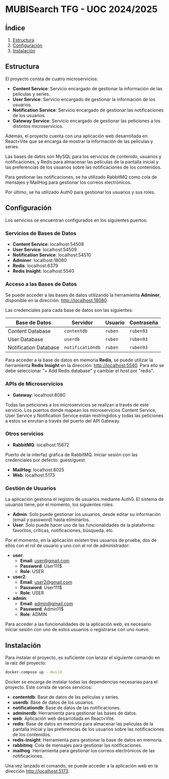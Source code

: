 # MUBISearch TFG - UOC 2024/2025

## Índice
1. [Estructura](#estructura)
2. [Configuración](#configuración)
3. [Instalación](#instalación)

## Estructura
El proyecto consta de cuatro microservicios:
- **Content Service**: Servicio encargado de gestionar la información de las películas y series.
- **User Service**: Servicio encargado de gestionar la información de los usuarios.
- **Notification Service**: Servicio encargado de gestionar las notificaciones de los usuarios.
- **Gateway Service**: Servicio encargado de gestionar las peticiones a los distintos microservicios.

Además, el proyecto cuenta con una aplicación web desarrollada en React+Vite que se encarga de mostrar la información de las películas y series.

Las bases de datos son MySQL para los servicios de contenido, usuarios y notificaciones, y Redis para almacenar las películas de la pantalla inicial y las preferencias de los usuarios sobre las notificaciones de los contenidos.

Para gestionar las notificaciones, se ha utilizado RabbitMQ como cola de mensajes y MailHog para gestionar los correos electrónicos.

Por último, se ha utilizado Auth0 para gestionar los usuarios y sus roles.

## Configuración
Los servicios se encuentran configurados en los siguientes puertos:

### Servicios de Bases de Datos
- **Content Service**: localhost:54508
- **User Service**: localhost:54509
- **Notification Service**: localhost:54510
- **Adminer**: localhost:18080
- **Redis**: localhost:6379
- **Redis Insight**: localhost:5540

### Acceso a las Bases de Datos

Se puede acceder a las bases de datos utilizando la herramienta **Adminer**, disponible en la dirección: [http://localhost:18080](http://localhost:18080).

Las credenciales para cada base de datos son las siguientes:

| **Base de Datos**    | **Servidor**     | **Usuario** | **Contraseña** |
|-----------------------|------------------|-------------|----------------|
| Content Database      | `contentdb`     | `ruben`     | `ruben93`      |
| User Database         | `userdb`        | `ruben`     | `ruben93`      |
| Notification Database | `notificationdb`| `ruben`     | `ruben93`      |

Para acceder a la base de datos en memoria **Redis**, se puede utilizar la herramienta **Redis Insight** en la dirección: [http://localhost:5540](http://localhost:5540).
Para ello se debe seleccionar "+ Add Redis database" y cambiar el *host* por "redis".

### APIs de Microservicios
- **Gateway**: localhost:8080

Todas las peticiones a los microservicios se realizan a través de este servicio. Los puertos donde mapean los microservicios Content Service, User Service y Notification Service están restringidos y todas las peticiones a estos se enrutan a través del puerto del API Gateway.

### Otros servicios
- **RabbitMQ**: localhost:15672

Puerto de la interfaz gráfica de RabbitMQ. Iniciar sesión con las credenciales por defecto: guest/guest.

- **MailHog**: localhost:8025
- **Web**: localhost:5173

### Gestión de Usuarios

La aplicación gestiona el registro de usuarios mediante Auth0. El sistema de usuarios tiene, por el momento, los siguientes roles:
- **Admin**: Solo puede gestionar los usuarios, desde editar su información (email y password) hasta eliminarlos.
- **User**: Solo puede hacer uso de las funcionalidades de la plataforma: favoritos, críticas, notificaciones, búsqueda, etc.

Por el momento, en la aplicación existen tres usuarios de prueba, dos de ellos con el rol de usuario y uno con el rol de administrador:
- **user**:
    - **Email**: user@gmail.com
    - **Password**: User111$
    - **Role**: USER
- **user2**:
    - **Email**: user2@gmail.com
    - **Password**: User111$
    - **Role**: USER
- **admin**:
    - **Email**: admin@gmail.com
    - **Password**: Admin11$
    - **Role**: ADMIN

Para acceder a las funcionalidades de la aplicación web, es necesario iniciar sesión con uno de estos usuarios o registrarse con uno nuevo.

## Instalación
Para instalar el proyecto, es suficiente con lanzar el siguiente comando en la raíz del proyecto:
```bash
docker-compose up --build
```

Docker se encarga de instalar todas las dependencias necesarias para el proyecto. Este consta de varios servicios:
- **contentdb**: Base de datos de las películas y series.
- **userdb**: Base de datos de los usuarios.
- **notificationdb**: Base de datos de las notificaciones.
- **adminerdb**: Herramienta para gestionar las bases de datos.
- **web**: Aplicación web desarrollada en React+Vite.
- **redis**: Base de datos en memoria para almacenar las películas de la pantalla inicial y las preferencias de los usuarios sobre las notificaciones de los contenidos.
- **redis-insight**: Herramienta para gestionar la base de datos en memoria.
- **rabbitmq**: Cola de mensajes para gestionar las notificaciones.
- **mailhog**: Herramienta para gestionar los correos electrónicos de las notificaciones.

Una vez lanzado el comando, se puede acceder a la aplicación web en la dirección [http://localhost:5173](http://localhost:5173).
